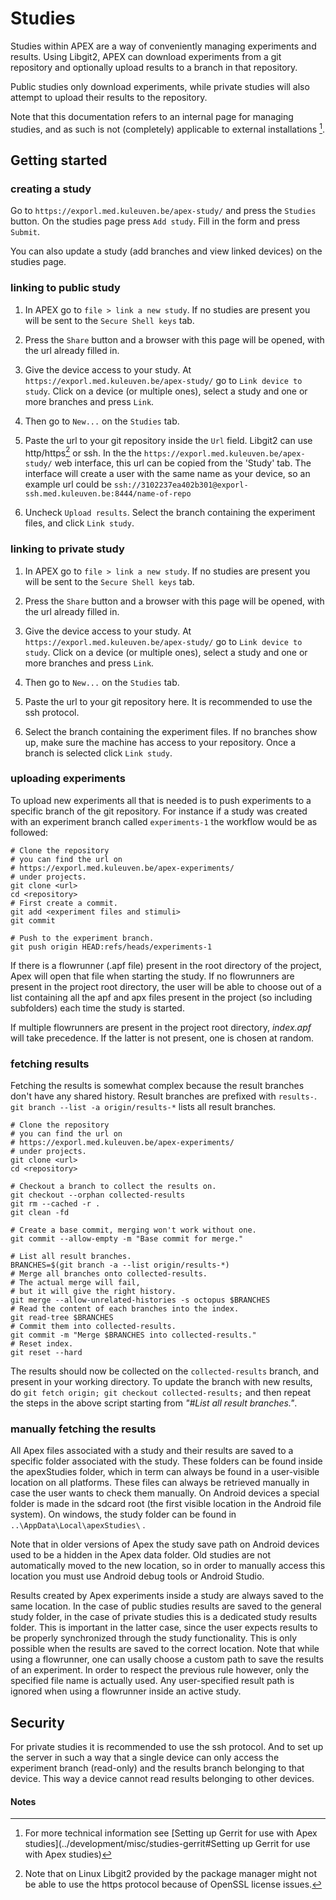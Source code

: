 Studies
=======

Studies within APEX are a way of conveniently managing experiments and results.
Using Libgit2, APEX can download experiments from a git repository and
optionally upload results to a branch in that repository.

Public studies only download experiments, while private studies will also
attempt to upload their results to the repository.

Note that this documentation refers to an internal page for managing studies,
and as such is not (completely) applicable to external installations [^1].

Getting started
---------------

### creating a study

Go to `https://exporl.med.kuleuven.be/apex-study/` and press the
`Studies` button. On the studies page press `Add study`. Fill in the
form and press `Submit`.

You can also update a study (add branches and view linked
devices) on the studies page.

### linking to public study

1. In APEX go to `file > link a new study`. If no studies are present you will
   be sent to the `Secure Shell keys` tab.

2. Press the `Share` button and a browser with this page will be opened, with
   the url already filled in.

3. Give the device access to your study. At
   `https://exporl.med.kuleuven.be/apex-study/` go to `Link device to study`.
   Click on a device (or multiple ones), select a study and one or more branches
   and press `Link`.

4. Then go to `New...` on the `Studies` tab.

5. Paste the url to your git repository inside the `Url` field.
   Libgit2 can use http/https[^2] or ssh. 
   In the the `https://exporl.med.kuleuven.be/apex-study/` web interface, this 
   url can be copied from the 'Study' tab. The interface will create a user with the same name as your device, so an example url 
   could be `ssh://3102237ea402b301@exporl-ssh.med.kuleuven.be:8444/name-of-repo`

6. Uncheck `Upload results`. Select the branch containing the experiment files,
   and click `Link study`.

### linking to private study

1. In APEX go to `file > link a new study`. If no studies are present you will
   be sent to the `Secure Shell keys` tab.

2. Press the `Share` button and a browser with this page will be opened, with
   the url already filled in.

3. Give the device access to your study. At
   `https://exporl.med.kuleuven.be/apex-study/` go to `Link device to study`.
   Click on a device (or multiple ones), select a study and one or more branches
   and press `Link`.

4. Then go to `New...` on the `Studies` tab.

5. Paste the url to your git repository here. It is recommended to use the ssh
   protocol.

6. Select the branch containing the experiment files. If no branches show up,
   make sure the machine has access to your repository. Once a branch is
   selected click `Link study`.

### uploading experiments

To upload new experiments all that is needed is to push experiments to a
specific branch of the git repository. For instance if a study was created with
an experiment branch called `experiments-1` the workflow would be as followed:

```shell
# Clone the repository
# you can find the url on
# https://exporl.med.kuleuven.be/apex-experiments/
# under projects.
git clone <url>
cd <repository>
# First create a commit.
git add <experiment files and stimuli>
git commit

# Push to the experiment branch.
git push origin HEAD:refs/heads/experiments-1
```

If there is a flowrunner (.apf file) present in the root directory of the
project, Apex will open that file when starting the study. If no flowrunners are
present in the project root directory, the user will be able to choose out of a
list containing all the apf and apx files present in the project (so including
subfolders) each time the study is started.

If multiple flowrunners are present in the project root directory, *index.apf*
will take precedence. If the latter is not present, one is chosen at random.

### fetching results

Fetching the results is somewhat complex because the result branches don't have
any shared history. Result branches are prefixed with `results-`. `git branch
--list -a origin/results-*` lists all result branches.

```shell
# Clone the repository
# you can find the url on
# https://exporl.med.kuleuven.be/apex-experiments/
# under projects.
git clone <url>
cd <repository>

# Checkout a branch to collect the results on.
git checkout --orphan collected-results
git rm --cached -r .
git clean -fd

# Create a base commit, merging won't work without one.
git commit --allow-empty -m "Base commit for merge."

# List all result branches.
BRANCHES=$(git branch -a --list origin/results-*)
# Merge all branches onto collected-results.
# The actual merge will fail,
# but it will give the right history.
git merge --allow-unrelated-histories -s octopus $BRANCHES
# Read the content of each branches into the index.
git read-tree $BRANCHES
# Commit them into collected-results.
git commit -m "Merge $BRANCHES into collected-results."
# Reset index.
git reset --hard
```

The results should now be collected on the `collected-results` branch, and
present in your working directory. To update the branch with new results, do
`git fetch origin; git checkout collected-results;` and then repeat the steps in
the above script starting from *"\#List all result branches."*.

### manually fetching the results

All Apex files associated with a study and their results are saved to a specific folder associated with the study. These folders can be found inside the apexStudies folder, which in term can always be found in a user-visible location on all platforms. These files can always be retrieved manually in case the user wants to check them manually.
On Android devices a special folder is made in the sdcard root (the first visible location in the Android file system). On windows, the study folder can be found in `..\AppData\Local\apexStudies\` .

Note that in older versions of Apex the study save path on Android devices used to be a hidden in the Apex data folder. Old studies are not automatically moved to the new location, so in order to manually access this location you must use Android debug tools or Android Studio.

Results created by Apex experiments inside a study are always saved to the same location. In the case of public studies results are saved to the general study folder, in the case of private studies this is a dedicated study results folder. This is important in the latter case, since the user expects results to be properly synchronized through the study functionality. This is only possible when the results are saved to the correct location.
Note that while using a flowrunner, one can usally choose a custom path to save the results of an experiment. In order to respect the previous rule however, only the specified file name is actually used. Any user-specified result path is ignored when using a flowrunner inside an active study.

Security
--------

For private studies it is recommended to use the ssh protocol. And to set up the
server in such a way that a single device can only access the experiment branch
(read-only) and the results branch belonging to that device. This way a device
cannot read results belonging to other devices.

#### Notes
[^1]: For more technical information see [Setting up Gerrit for use with Apex
    studies](../development/misc/studies-gerrit#Setting up Gerrit for use with
    Apex studies)

[^2]: Note that on Linux Libgit2 provided by the package manager might not be
    able to use the https protocol because of OpenSSL license issues.
